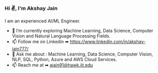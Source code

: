 ### Hi ✌, I'm Akshay Jain


I am an experienced AI/ML Engineer.

- 🔭 I’m currently exploring Machine Learning, Data Science, Computer Vision and Natural Language Processing Fields.
- 📫 Follow me on Linkedin ➡︎ https://www.linkedin.com/in/akshay-jain777/
- 💬 Ask me about : Machine Learning, Data Science, Computer Vision, NLP, SQL, Python, Azure and AWS Cloud Services.
- 📫 Reach me at ➡︎ ajain91@hawk.iit.edu
